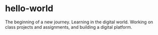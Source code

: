 # hello-world
The beginning of a new journey. Learning in the digital world. Working on class projects and assignments, and building a digital platform.

